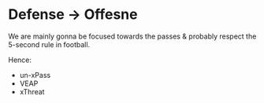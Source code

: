 
# Defense -> Offesne

We are mainly gonna be focused towards the passes & probably respect the 5-second rule in football.

Hence:
- un-xPass
- VEAP
- xThreat


